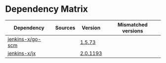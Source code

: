 # Dependency Matrix

Dependency | Sources | Version | Mismatched versions
---------- | ------- | ------- | -------------------
[jenkins-x/go-scm](https://github.com/jenkins-x/go-scm) |  | [1.5.73]() | 
[jenkins-x/jx](https://github.com/jenkins-x/jx) |  | [2.0.1193](https://github.com/jenkins-x/jx/releases/tag/v2.0.1193) | 
